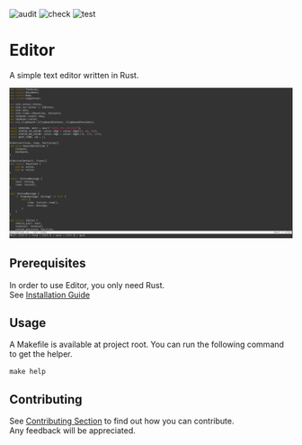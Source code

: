 ![audit](https://github.com/nadmax/editor/actions/workflows/audit.yml/badge.svg) ![check](https://github.com/nadmax/editor/actions/workflows/check.yml/badge.svg) ![test](https://github.com/nadmax/editor/actions/workflows/test.yml/badge.svg)

# Editor

A simple text editor written in Rust.

![Editor example](https://github.com/nadmax/editor/blob/master/static/editor.png)

## Prerequisites

In order to use Editor, you only need Rust.  
See [Installation Guide](https://www.rust-lang.org/tools/install)

## Usage
A Makefile is available at project root. You can run the following command to get the helper.
```
make help
```

## Contributing
See [Contributing Section](https://github.com/nadmax/editor/blob/master/CONTRIBUTING.md) to find out how you can contribute.  
Any feedback will be appreciated.
